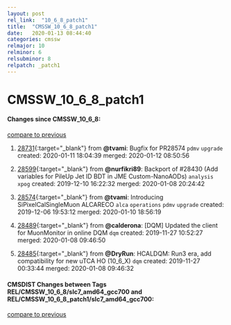 ```yaml
---
layout: post
rel_link:  "10_6_8_patch1"
title:  "CMSSW_10_6_8_patch1"
date:   2020-01-13 08:44:40
categories: cmssw
relmajor: 10
relminor: 6
relsubminor: 8
relpatch: _patch1
---
```


# CMSSW_10_6_8_patch1
#### Changes since CMSSW_10_6_8:
[compare to previous](https://github.com/cms-sw/cmssw/compare/CMSSW_10_6_8...CMSSW_10_6_8_patch1)



1. [28731](http://github.com/cms-sw/cmssw/pull/28731){:target="_blank"}  from **@tvami**: Bugfix for PR28574 `pdmv`  `upgrade`  created: 2020-01-11 18:04:39 merged: 2020-01-12 08:50:56



2. [28599](http://github.com/cms-sw/cmssw/pull/28599){:target="_blank"}  from **@nurfikri89**: Backport of #28430 (Add variables for PileUp Jet ID BDT in JME Custom-NanoAODs) `analysis`  `xpog`  created: 2019-12-10 16:22:32 merged: 2020-01-08 20:24:42



3. [28574](http://github.com/cms-sw/cmssw/pull/28574){:target="_blank"}  from **@tvami**:  Introducing SiPixelCalSingleMuon ALCARECO `alca`  `operations`  `pdmv`  `upgrade`  created: 2019-12-06 19:53:12 merged: 2020-01-10 18:56:19



4. [28489](http://github.com/cms-sw/cmssw/pull/28489){:target="_blank"}  from **@calderona**: [DQM] Updated the client for MuonMonitor in online DQM `dqm`  created: 2019-11-27 10:52:27 merged: 2020-01-08 09:46:50



5. [28485](http://github.com/cms-sw/cmssw/pull/28485){:target="_blank"}  from **@DryRun**: HCALDQM: Run3 era, add compatibility for new uTCA HO (10_6_X) `dqm`  created: 2019-11-27 00:33:44 merged: 2020-01-08 09:46:32



#### CMSDIST Changes between Tags REL/CMSSW_10_6_8/slc7_amd64_gcc700 and REL/CMSSW_10_6_8_patch1/slc7_amd64_gcc700:
[compare to previous](https://github.com/cms-sw/cmsdist/compare/REL/CMSSW_10_6_8/slc7_amd64_gcc700...REL/CMSSW_10_6_8_patch1/slc7_amd64_gcc700)


